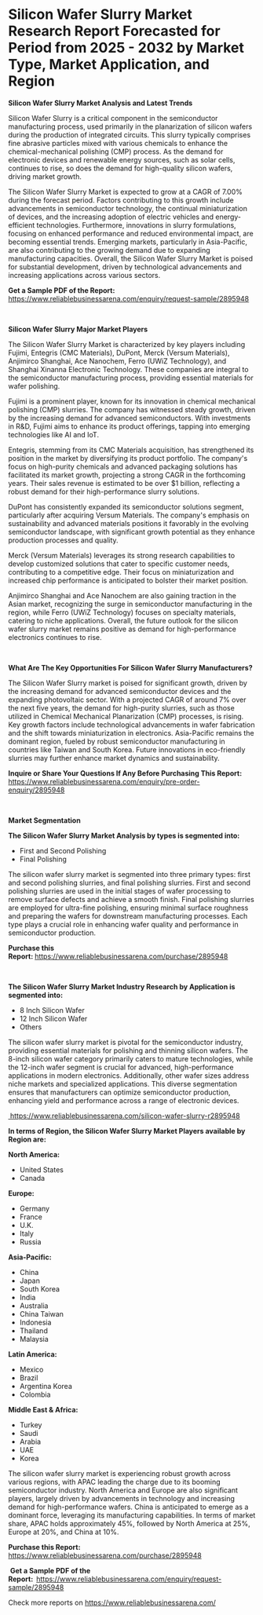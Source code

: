 <p><h1>Silicon Wafer Slurry Market Research Report Forecasted for Period from 2025 -  2032 by Market Type, Market Application, and Region</h1></p><p><strong>Silicon Wafer Slurry Market Analysis and Latest Trends</strong></p>
<p><p>Silicon Wafer Slurry is a critical component in the semiconductor manufacturing process, used primarily in the planarization of silicon wafers during the production of integrated circuits. This slurry typically comprises fine abrasive particles mixed with various chemicals to enhance the chemical-mechanical polishing (CMP) process. As the demand for electronic devices and renewable energy sources, such as solar cells, continues to rise, so does the demand for high-quality silicon wafers, driving market growth.</p><p>The Silicon Wafer Slurry Market is expected to grow at a CAGR of 7.00% during the forecast period. Factors contributing to this growth include advancements in semiconductor technology, the continual miniaturization of devices, and the increasing adoption of electric vehicles and energy-efficient technologies. Furthermore, innovations in slurry formulations, focusing on enhanced performance and reduced environmental impact, are becoming essential trends. Emerging markets, particularly in Asia-Pacific, are also contributing to the growing demand due to expanding manufacturing capacities. Overall, the Silicon Wafer Slurry Market is poised for substantial development, driven by technological advancements and increasing applications across various sectors.</p></p>
<p><strong>Get a Sample PDF of the Report:&nbsp;</strong> <a href="https://www.reliablebusinessarena.com/enquiry/request-sample/2895948?utm_campaign=3121&utm_medium=2&utm_source=Github&utm_content=ia&utm_term=15032025&utm_id=silicon-wafer-slurry">https://www.reliablebusinessarena.com/enquiry/request-sample/2895948</a></p>
<p>&nbsp;</p>
<p><strong>Silicon Wafer Slurry Major Market Players</strong></p>
<p><p>The Silicon Wafer Slurry Market is characterized by key players including Fujimi, Entegris (CMC Materials), DuPont, Merck (Versum Materials), Anjimirco Shanghai, Ace Nanochem, Ferro (UWiZ Technology), and Shanghai Xinanna Electronic Technology. These companies are integral to the semiconductor manufacturing process, providing essential materials for wafer polishing.</p><p>Fujimi is a prominent player, known for its innovation in chemical mechanical polishing (CMP) slurries. The company has witnessed steady growth, driven by the increasing demand for advanced semiconductors. With investments in R&D, Fujimi aims to enhance its product offerings, tapping into emerging technologies like AI and IoT.</p><p>Entegris, stemming from its CMC Materials acquisition, has strengthened its position in the market by diversifying its product portfolio. The company's focus on high-purity chemicals and advanced packaging solutions has facilitated its market growth, projecting a strong CAGR in the forthcoming years. Their sales revenue is estimated to be over $1 billion, reflecting a robust demand for their high-performance slurry solutions.</p><p>DuPont has consistently expanded its semiconductor solutions segment, particularly after acquiring Versum Materials. The company's emphasis on sustainability and advanced materials positions it favorably in the evolving semiconductor landscape, with significant growth potential as they enhance production processes and quality.</p><p>Merck (Versum Materials) leverages its strong research capabilities to develop customized solutions that cater to specific customer needs, contributing to a competitive edge. Their focus on miniaturization and increased chip performance is anticipated to bolster their market position.</p><p>Anjimirco Shanghai and Ace Nanochem are also gaining traction in the Asian market, recognizing the surge in semiconductor manufacturing in the region, while Ferro (UWiZ Technology) focuses on specialty materials, catering to niche applications. Overall, the future outlook for the silicon wafer slurry market remains positive as demand for high-performance electronics continues to rise.</p></p>
<p>&nbsp;</p>
<p><strong>What Are The Key Opportunities For Silicon Wafer Slurry Manufacturers?</strong></p>
<p><p>The Silicon Wafer Slurry market is poised for significant growth, driven by the increasing demand for advanced semiconductor devices and the expanding photovoltaic sector. With a projected CAGR of around 7% over the next five years, the demand for high-purity slurries, such as those utilized in Chemical Mechanical Planarization (CMP) processes, is rising. Key growth factors include technological advancements in wafer fabrication and the shift towards miniaturization in electronics. Asia-Pacific remains the dominant region, fueled by robust semiconductor manufacturing in countries like Taiwan and South Korea. Future innovations in eco-friendly slurries may further enhance market dynamics and sustainability.</p></p>
<p><strong>Inquire or Share Your Questions If Any Before Purchasing This Report:</strong> <a href="https://www.reliablebusinessarena.com/enquiry/pre-order-enquiry/2895948?utm_campaign=3121&utm_medium=2&utm_source=Github&utm_content=ia&utm_term=15032025&utm_id=silicon-wafer-slurry">https://www.reliablebusinessarena.com/enquiry/pre-order-enquiry/2895948</a></p>
<p>&nbsp;</p>
<p><strong>Market Segmentation</strong></p>
<p><strong>The Silicon Wafer Slurry Market Analysis by types is segmented into:</strong></p>
<p><ul><li>First and Second Polishing</li><li>Final Polishing</li></ul></p>
<p><p>The silicon wafer slurry market is segmented into three primary types: first and second polishing slurries, and final polishing slurries. First and second polishing slurries are used in the initial stages of wafer processing to remove surface defects and achieve a smooth finish. Final polishing slurries are employed for ultra-fine polishing, ensuring minimal surface roughness and preparing the wafers for downstream manufacturing processes. Each type plays a crucial role in enhancing wafer quality and performance in semiconductor production.</p></p>
<p><strong>Purchase this Report:&nbsp;</strong><a href="https://www.reliablebusinessarena.com/purchase/2895948?utm_campaign=3121&utm_medium=2&utm_source=Github&utm_content=ia&utm_term=15032025&utm_id=silicon-wafer-slurry">https://www.reliablebusinessarena.com/purchase/2895948</a></p>
<p>&nbsp;</p>
<p><strong>The Silicon Wafer Slurry Market Industry Research by Application is segmented into:</strong></p>
<p><ul><li>8 Inch Silicon Wafer</li><li>12 Inch Silicon Wafer</li><li>Others</li></ul></p>
<p><p>The silicon wafer slurry market is pivotal for the semiconductor industry, providing essential materials for polishing and thinning silicon wafers. The 8-inch silicon wafer category primarily caters to mature technologies, while the 12-inch wafer segment is crucial for advanced, high-performance applications in modern electronics. Additionally, other wafer sizes address niche markets and specialized applications. This diverse segmentation ensures that manufacturers can optimize semiconductor production, enhancing yield and performance across a range of electronic devices.</p></p>
<p><a href="https://www.reliablebusinessarena.com/silicon-wafer-slurry-r2895948?utm_campaign=3121&utm_medium=2&utm_source=Github&utm_content=ia&utm_term=15032025&utm_id=silicon-wafer-slurry">&nbsp;https://www.reliablebusinessarena.com/silicon-wafer-slurry-r2895948</a></p>
<p><strong>In terms of Region, the Silicon Wafer Slurry Market Players available by Region are:</strong></p>
<p>
    <p> <strong> North America: </strong>
        <ul>
            <li>United States</li>
            <li>Canada</li>
        </ul>
        </p> 
    <p> <strong> Europe: </strong>
        <ul>
            <li>Germany</li>
            <li>France</li>
            <li>U.K.</li>
            <li>Italy</li>
            <li>Russia</li>
        </ul>
        </p> 
    <p> <strong> Asia-Pacific: </strong>
        <ul>
            <li>China</li>
            <li>Japan</li>
            <li>South Korea</li>
            <li>India</li>
            <li>Australia</li>
            <li>China Taiwan</li>
            <li>Indonesia</li>
            <li>Thailand</li>
            <li>Malaysia</li>
        </ul>
        </p> 
    <p> <strong> Latin America: </strong>
        <ul>
            <li>Mexico</li>
            <li>Brazil</li>
            <li>Argentina Korea</li>
            <li>Colombia</li>
        </ul>
        </p> 
    <p> <strong> Middle East & Africa: </strong>
        <ul>
            <li>Turkey</li>
            <li>Saudi</li>
            <li>Arabia</li>
            <li>UAE</li>
            <li>Korea</li>
        </ul>
    </p>
    </p>
<p><p>The silicon wafer slurry market is experiencing robust growth across various regions, with APAC leading the charge due to its booming semiconductor industry. North America and Europe are also significant players, largely driven by advancements in technology and increasing demand for high-performance wafers. China is anticipated to emerge as a dominant force, leveraging its manufacturing capabilities. In terms of market share, APAC holds approximately 45%, followed by North America at 25%, Europe at 20%, and China at 10%.</p></p>
<p><strong>Purchase this Report: </strong><a href="https://www.reliablebusinessarena.com/purchase/2895948?utm_campaign=3121&utm_medium=2&utm_source=Github&utm_content=ia&utm_term=15032025&utm_id=silicon-wafer-slurry">https://www.reliablebusinessarena.com/purchase/2895948</a></p>
<p>&nbsp;<strong>Get a Sample PDF of the Report:&nbsp;&nbsp;</strong><a href="https://www.reliablebusinessarena.com/enquiry/request-sample/2895948?utm_campaign=3121&utm_medium=2&utm_source=Github&utm_content=ia&utm_term=15032025&utm_id=silicon-wafer-slurry">https://www.reliablebusinessarena.com/enquiry/request-sample/2895948</a></p>
<p><strong></strong></p>
<p>Check more reports on <a href="https://www.reliablebusinessarena.com/?utm_campaign=3121&utm_medium=2&utm_source=Github&utm_content=ia&utm_term=15032025&utm_id=silicon-wafer-slurry">https://www.reliablebusinessarena.com/</a></p>